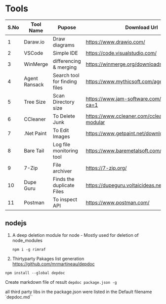# Tools

| S.No | Tool Name     | Pupose                        | Download Url                                       |
| ---- | ------------- | ----------------------------- | -------------------------------------------------- |
| 1    | Daraw.io      | Draw diagrams                 | https://www.drawio.com/                            |
| 2    | VSCode        | Simple IDE                    | https://code.visualstudio.com/                     |
| 3    | WinMerge      | differencing & merging        | https://winmerge.org/downloads/?lang=en            |
| 4    | Agent Ransack | Search tool for finding files | https://www.mythicsoft.com/agentransack/           |
| 5    | Tree Size     | Scan Directory size           | https://www.jam-software.com/treesize_free?ca=1    |
| 6    | CCleaner      | To Delete Junk                | https://www.ccleaner.com/ccleaner/download-modular |
| 7    | .Net Paint    | To Edit Images                | https://www.getpaint.net/download.html             |
| 8    | Bare Tail     | Log file monitoring tool      | https://www.baremetalsoft.com/baretail/            |
| 9    | 7-Zip         | File archiver                 | https://7-zip.org/                                 |
| 10   | Dupe Guru     | Finds the duplicate Files     | https://dupeguru.voltaicideas.net/                 |
| 11   | Postman       | To inspect API                | https://www.postman.com/                           |

## nodejs

1. A deep deletion module for node - Mostly used for deletion of node_modules

   `npm i -g rimraf`

2. Thirtyparty Pakages list generation
   https://github.com/mrmartineau/depdoc

`npm install --global depdoc`

Create markdown file of result
`depdoc package.json -g`

all third party libs in the package.json were listed in the Default filename  
`depdoc.md``
